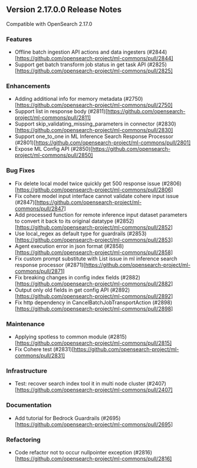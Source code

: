 ## Version 2.17.0.0 Release Notes

Compatible with OpenSearch 2.17.0

### Features
* Offline batch ingestion API actions and data ingesters (#2844)[https://github.com/opensearch-project/ml-commons/pull/2844]
* Support get batch transform job status in get task API (#2825)[https://github.com/opensearch-project/ml-commons/pull/2825]

### Enhancements
* Adding additional info for memory metadata (#2750)[https://github.com/opensearch-project/ml-commons/pull/2750]
* Support list in response body (#2811)[https://github.com/opensearch-project/ml-commons/pull/2811]
* Support skip_validating_missing_parameters in connector (#2830)[https://github.com/opensearch-project/ml-commons/pull/2830]
* Support one_to_one in ML Inference Search Response Processor (#2801)[https://github.com/opensearch-project/ml-commons/pull/2801]
* Expose ML Config API (#2850)[https://github.com/opensearch-project/ml-commons/pull/2850]

### Bug Fixes
* Fix delete local model twice quickly get 500 response issue (#2806)[https://github.com/opensearch-project/ml-commons/pull/2806]
* Fix cohere model input interface cannot validate cohere input issue (#2847)[https://github.com/opensearch-project/ml-commons/pull/2847]
* Add processed function for remote inference input dataset parameters to convert it back to its original datatype (#2852)[https://github.com/opensearch-project/ml-commons/pull/2852]
* Use local_regex as default type for guardrails (#2853)[https://github.com/opensearch-project/ml-commons/pull/2853]
* Agent execution error in json format (#2858)[https://github.com/opensearch-project/ml-commons/pull/2858]
* Fix custom prompt substitute with List issue in ml inference search response processor (#2871)[https://github.com/opensearch-project/ml-commons/pull/2871]
* Fix breaking changes in config index fields (#2882)[https://github.com/opensearch-project/ml-commons/pull/2882]
* Output only old fields in get config API (#2892)[https://github.com/opensearch-project/ml-commons/pull/2892]
* Fix http dependency in CancelBatchJobTransportAction (#2898)[https://github.com/opensearch-project/ml-commons/pull/2898]

### Maintenance
* Applying spotless to common module (#2815)[https://github.com/opensearch-project/ml-commons/pull/2815]
* Fix Cohere test (#2831)[https://github.com/opensearch-project/ml-commons/pull/2831]

### Infrastructure
* Test: recover search index tool it in multi node cluster (#2407)[https://github.com/opensearch-project/ml-commons/pull/2407]

### Documentation
* Add tutorial for Bedrock Guardrails (#2695)[https://github.com/opensearch-project/ml-commons/pull/2695]

### Refactoring
* Code refactor not to occur nullpointer exception (#2816)[https://github.com/opensearch-project/ml-commons/pull/2816]